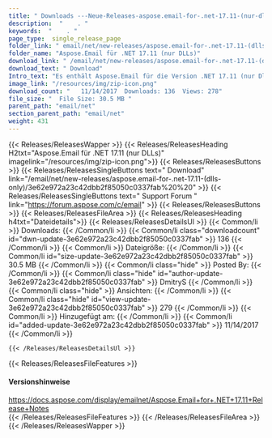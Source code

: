 ```yaml
---
title: " Downloads ---Neue-Releases-aspose.email-for-.net-17.11-(nur-dlls) . "
description:  "    . " 
keywords:  "    . " 
page_type:  single_release_page
folder_link: " email/net/new-releases/aspose.email-for-.net-17.11-(dlls-only)/"
folder_name: "Aspose.Email für .NET 17.11 (nur DLLs)"
download_link: " /email/net/new-releases/aspose.email-for-.net-17.11-(dlls-only)/3e62e972a23c42dbb2f85050c0337fab"
download_text: " Download"
Intro_text: "Es enthält Aspose.Email für die Version .NET 17.11 (nur Dlls)."
image_link: "/resources/img/zip-icon.png"
download_count: "   11/14/2017  Downloads: 136  Views: 278"
file_size: "  File Size: 30.5 MB "
parent_path: "email/net"
section_parent_path: "email/net"
weight: 431
---
```


{{< Releases/ReleasesWapper >}}
  {{< Releases/ReleasesHeading H2txt="Aspose.Email für .NET 17.11 (nur DLLs)" imagelink="/resources/img/zip-icon.png">}}
  {{< Releases/ReleasesButtons >}}
    {{< Releases/ReleasesSingleButtons text=" Download" link="/email/net/new-releases/aspose.email-for-.net-17.11-(dlls-only)/3e62e972a23c42dbb2f85050c0337fab%20%20" >}}
    {{< Releases/ReleasesSingleButtons text=" Support Forum " link="https://forum.aspose.com/c/email" >}}
  {{< Releases/ReleasesButtons >}}
  {{< Releases/ReleasesFileArea >}}
    {{< Releases/ReleasesHeading h4txt="Dateidetails">}}
    {{< Releases/ReleasesDetailsUl >}}
            {{< Common/li >}} Downloads: {{< /Common/li >}}
      {{< Common/li class="downloadcount" id="dwn-update-3e62e972a23c42dbb2f85050c0337fab" >}} 136 {{< /Common/li >}}
      {{< Common/li >}} Dateigröße: {{< /Common/li >}}
      {{< Common/li id="size-update-3e62e972a23c42dbb2f85050c0337fab" >}} 30.5 MB {{< /Common/li >}} 
      {{< Common/li  class="hide" >}} Posted By: {{< /Common/li >}} 
      {{< Common/li class="hide" id="author-update-3e62e972a23c42dbb2f85050c0337fab" >}} DmitryS {{< /Common/li >}}
      {{< Common/li class="hide" >}} Ansichten: {{< /Common/li >}}
      {{< Common/li class="hide" id="view-update-3e62e972a23c42dbb2f85050c0337fab" >}} 279 {{< /Common/li >}}
      {{< Common/li >}} Hinzugefügt am: {{< /Common/li >}}
      {{< Common/li id="added-update-3e62e972a23c42dbb2f85050c0337fab" >}} 11/14/2017 {{< /Common/li >}} 

    {{< /Releases/ReleasesDetailsUl >}}

  {{< Releases/ReleasesFileFeatures >}}
      <h4>Versionshinweise</h4><div> <a href="https://docs.aspose.com/display/emailnet/Aspose.Email+for+.NET+17.11+Release+Notes">https://docs.aspose.com/display/emailnet/Aspose.Email+for+.NET+17.11+Release+Notes</a></div>
  {{< /Releases/ReleasesFileFeatures >}}
 {{< /Releases/ReleasesFileArea >}}
{{< /Releases/ReleasesWapper >}}



